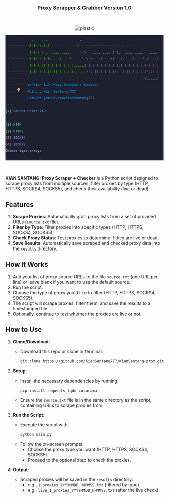 <center>
<h3 align="center"><b>Proxy Scrapper & Grabber Version 1.0</b></h3><br>

![plastic](https://img.shields.io/badge/Language-Python_3.13.1-blue) 


<img src="https://raw.githubusercontent.com/KianSantang777/KianSantang-prox/refs/heads/main/mainmenu.jpg" /></a>
</center>
<br>

**KIAN SANTANG: Proxy Scraper + Checker** is a Python script designed to scrape proxy lists from multiple sources, filter proxies by type (HTTP, HTTPS, SOCKS4, SOCKS5), and check their availability (live or dead).

## Features
1. **Scrape Proxies**: Automatically grab proxy lists from a set of provided URLs (`source.txt` file).
2. **Filter by Type**: Filter proxies into specific types (HTTP, HTTPS, SOCKS4, SOCKS5).
3. **Check Proxy Status**: Test proxies to determine if they are live or dead.
4. **Save Results**: Automatically save scraped and checked proxy data into the `results` directory.

## How It Works
1. Add your list of proxy source URLs to the file `source.txt` (one URL per line) or leave blank if you want to use the default source.
2. Run the script.
3. Choose the type of proxy you'd like to filter (HTTP, HTTPS, SOCKS4, SOCKS5).
4. The script will scrape proxies, filter them, and save the results to a timestamped file.
5. Optionally, continue to test whether the proxies are live or not.

## How to Use
1. **Clone/Download**:
   - Download this repo or clone in terminal:
       ```bash
       git clone https://github.com/KianSantang777/KianSantang-prox.git
       ```
       
2. **Setup**:
   - Install the necessary dependencies by running:
     ```bash
     pip install requests tqdm colorama
     ```
   - Ensure the `source.txt` file is in the same directory as the script, containing URLs to scrape proxies from.
   
3. **Run the Script**:
   - Execute the script with:
     ```bash
     python main.py
     ```
   - Follow the on-screen prompts:
     - Choose the proxy type you want (HTTP, HTTPS, SOCKS4, SOCKS5).
     - Proceed to the optional step to check the proxies.

4. **Output**:
   - Scraped proxies will be saved in the `results` directory:
     - e.g., `1_proxies_YYYYMMDD_HHMMSS.txt` (filtered by type).
     - e.g., `live_1_proxies_YYYYMMDD_HHMMSS.txt` (after the live check).
